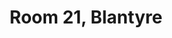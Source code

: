---
basin: 'No'
cudn: true
floor: Second
grade: 1
images:
- /assets/images/rooms/blantyre/blant_21_1.png
- /assets/images/rooms/blantyre/blant_21_2.png
- /assets/images/rooms/blantyre/blant_21_3.png
living_room: 'No'
location: Blantyre
name: '21'
network: Wired and Wireless
title: Room 21, Blantyre
---